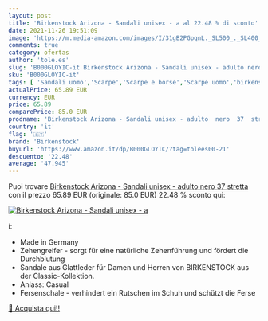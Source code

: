 ```yaml
---
layout: post
title: 'Birkenstock Arizona - Sandali unisex - a al 22.48 % di sconto'
date: 2021-11-26 19:51:09
image: 'https://m.media-amazon.com/images/I/31gB2PGpqnL._SL500_._SL400_.jpg'
comments: true
category: ofertas
author: 'tole.es'
slug: 'B000GLOYIC-it Birkenstock Arizona - Sandali unisex - adulto nero 37 stretta'
sku: 'B000GLOYIC-it'
tags: [ 'Sandali uomo','Scarpe','Scarpe e borse','Scarpe uomo','birkenstock', ]
actualPrice: 65.89 EUR
currency: EUR
price: 65.89
comparePrice: 85.0 EUR
prodname: 'Birkenstock Arizona - Sandali unisex - adulto  nero  37  stretta '
country: 'it'
flag: '🇮🇹'
brand: 'Birkenstock'
buyurl: 'https://www.amazon.it/dp/B000GLOYIC/?tag=tolees00-21'
descuento: '22.48'
average: '47.945'
---
```


Puoi trovare [Birkenstock Arizona - Sandali unisex - adulto  nero  37  stretta ](https://www.amazon.it/dp/B000GLOYIC/?tag=tolees00-21) con il prezzo 65.89 EUR (originale: 85.0 EUR) 22.48 % sconto qui:

[![Birkenstock Arizona - Sandali unisex - a](https://m.media-amazon.com/images/I/31gB2PGpqnL._SL500_._SL400_.jpg)](https://www.amazon.it/dp/B000GLOYIC/?tag=tolees00-21)

ℹ️:

- Made in Germany
- Zehengreifer - sorgt für eine natürliche Zehenführung und fördert die Durchblutung
- Sandale aus Glattleder für Damen und Herren von BIRKENSTOCK aus der Classic-Kollektion.
- Anlass: Casual
- Fersenschale - verhindert ein Rutschen im Schuh und schützt die Ferse

[🛒 Acquista qui!!](https://www.amazon.it/dp/B000GLOYIC/?tag=tolees00-21)
